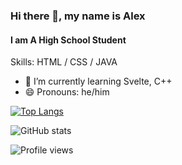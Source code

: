 ### Hi there 👋, my name is Alex
#### I am A High School Student

Skills: HTML / CSS / JAVA

- 🌱 I’m currently learning Svelte, C++ 
- 😄 Pronouns: he/him 

[![Top Langs](https://github-readme-stats.vercel.app/api/top-langs/?username=AlexssanderMartins)](https://github.com/anuraghazra/github-readme-stats)

![GitHub stats](https://github-readme-stats.vercel.app/api?username=AlexssanderMartins&show_icons=true)  

![Profile views](https://gpvc.arturio.dev/AlexssanderMartins)  
